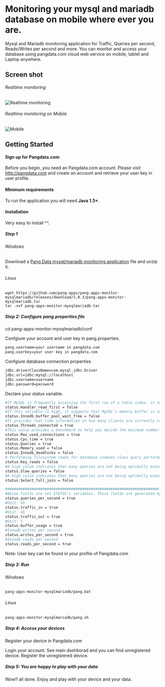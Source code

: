 # Monitoring your mysql and mariadb database on mobile where ever you are.
Mysql and Mariadb monitoring application for Traffic, Queries per second, Reads/Writes per second and more.
You can monitor and access your database using pangdata.com cloud web service on mobile, tablet and Laptop anywhere.

## Screen shot
###### Realtime monitoring ######
![Realtime monitoring](https://github.com/pang-apps/pang-apps-monitor-mysqlmariadb/blob/master/screen-shot.png "Realtime monitoring")

###### Realtime monitoring on Mobile ######
![Mobile](https://github.com/pang-apps/pang-apps-monitor-mysqlmariadb/blob/master/screen-shot-2.png "Realtime monitoring")

## Getting Started
#### Sign up for Pangdata.com ####
Before you begin, you need an Pangdata.com account. 
Please visit <a href="http://pangdata.com" target="_blank">http://pangdata.com</a> and create an account and retrieve your user key in user profile.

#### Minimum requirements ####
To run the application you will need **Java 1.5+**.

#### Installation ####
Very easy to install ^^.

##### Step 1 #####

###### Windows ######
Download a <a href="https://github.com/pang-apps/pang-apps-monitor-mysqlmariadb/releases/download/1.0.3/pang-apps-monitor-mysqlmariadb.zip">Pang Data mysql/mariadb monitoring application</a> file and unzip it.

###### Linux ######
``` 
wget https://github.com/pang-apps/pang-apps-monitor-mysqlmariadb/releases/download/1.0.3/pang-apps-monitor-mysqlmariadb.tar
tar -xvf pang-apps-monitor-mysqlmariadb.tar
``` 
##### Step 2: Configure pang.properties file #####
cd pang-apps-monitor-mysqlmariadb/conf

Confgiure your account and user key in pang.properties.
```bash
pang.username=your username in pangdata.com
pang.userkey=your user key in pangdata.com
``` 

Confgiure database connection properties
```bash
jdbc.driverClassName=com.mysql.jdbc.Driver
jdbc.url=jdbc:mysql://localhost
jdbc.username=username
jdbc.password=password
``` 

Declare your status variable.
```bash
#If MySQL is frequently accessing the first row of a table index, it suggests that it is performing a sequential scan of the entire index. This indicates that the corresponding table is not properly indexed.
status.Handler_read_first = false
#If this variable is high, it suggests that MySQL's memory buffer is incorrectly configured for the amount of writes the server is currently performing.
status.Innodb_buffer_pool_wait_free = false
#It provides real-time information on how many clients are currently connected to the server. This can help in traffic analysis or in deciding the best time for a server re-start.
status.Threads_connected = true
#This value provides a benchmark to help you decide the maximum number of connections your server should support. It can also help in traffic analysis.
status.Max_used_connections = true
status.Cpu_time = true
status.Queries = true
status.Memory_used = false
status.Innodb_deadlocks = false
# Performing filesystem reads for database indexes slows query performance. If this variable is high, it indicates that MySQL's key cache is overloaded and should be reconfigured.
status.Key_reads = false
#A high value indicates that many queries are not being optimally executed. A necessary next step would be to examine the slow query log and identify these slow queries for optimization.
status.Slow_queries = false
#A high value indicates that many queries are not being optimally executed. A necessary next step would be to examine the slow query log and identify these slow queries for optimization.
status.Select_full_join = false

######################################################################
#Below fields are not STATUS's variables. These fields are generated by calculation.
status.queries_per_second = true
#Unit: kb
status.traffic_in = true
#Unit: kb
status.traffic_out = true
#Unit: %
status.buffer_usage = true
#Innodb writes per second
status.writes_per_second = true
#Innodb reads per second
status.reads_per_second = true
``` 

Note: User key can be found in your profile of Pangdata.com
##### Step 3: Run #####
###### Windows ######
``` 
pang-apps-monitor-mysqlmariadb/pang.bat
``` 
###### Linux ######
``` 
pang-apps-monitor-mysqlmariadb/pang.sh
``` 
##### Step 4: Access your devices #####
Register your device in Pangdata.com

Login your account.
See main dashborad and you can find unregistered device.
Register the unregistered device.

##### Step 5: You are happy to play with your data #####
Wow!! all done. Enjoy and play with your device and your data.
